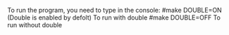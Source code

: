 To run the program, you need to type in the console:
#make DOUBLE=ON
(Double is enabled by defolt)
To run with double
#make DOUBLE=OFF
To run without double
